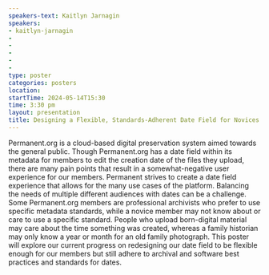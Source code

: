 ```yaml
---
speakers-text: Kaitlyn Jarnagin
speakers:
- kaitlyn-jarnagin
- 
- 
- 
- 
- 
type: poster
categories: posters
location:
startTime: 2024-05-14T15:30
time: 3:30 pm
layout: presentation
title: Designing a Flexible, Standards-Adherent Date Field for Novices and Professionals
---
```

Permanent.org is a cloud-based digital preservation system aimed towards the general public. Though Permanent.org has a date field within its metadata for members to edit the creation date of the files they upload, there are many pain points that result in a somewhat-negative user experience for our members. Permanent strives to create a date field experience that allows for the many use cases of the platform. Balancing the needs of multiple different audiences with dates can be a challenge. Some Permanent.org members are professional archivists who prefer to use specific metadata standards, while a novice member may not know about or care to use a specific standard. People who upload born-digital material may care about the time something was created, whereas a family historian may only know a year or month for an old family photograph. This poster will explore our current progress on redesigning our date field to be flexible enough for our members but still adhere to archival and software best practices and standards for dates. 
